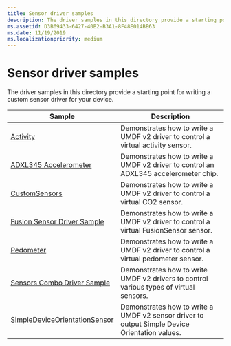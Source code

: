 ```yaml
---
title: Sensor driver samples
description: The driver samples in this directory provide a starting point for writing a custom sensor driver for your device.
ms.assetid: D3B69433-6427-40B2-B3A1-8F48E014BE63
ms.date: 11/19/2019
ms.localizationpriority: medium
---
```


# Sensor driver samples

The driver samples in this directory provide a starting point for writing a custom sensor driver for your device.

| Sample | Description |
| --- | --- |
| [Activity](https://docs.microsoft.com/samples/microsoft/windows-driver-samples/activity-sensor-driver-sample) | Demonstrates how to write a UMDF v2 driver to control a virtual activity sensor. |
| [ADXL345 Accelerometer](https://docs.microsoft.com/samples/microsoft/windows-driver-samples/adxl345-accelerometer-sample-driver) | Demonstrates how to write a UMDF v2 driver to control an ADXL345 accelerometer chip. |
| [CustomSensors](https://docs.microsoft.com/samples/microsoft/windows-driver-samples/custom-sensor-driver-sample) | Demonstrates how to write a UMDF v2 driver to control a virtual CO2 sensor. |
| [Fusion Sensor Driver Sample](https://docs.microsoft.com/samples/microsoft/windows-driver-samples/fusion-sensor-driver-sample) | Demonstrates how to write a UMDF v2 driver to control a virtual FusionSensor sensor. |
| [Pedometer](https://docs.microsoft.com/samples/microsoft/windows-driver-samples/pedometer-sensor-sample) | Demonstrates how to write a UMDF v2 driver to control a virtual pedometer sensor. |
| [Sensors Combo Driver Sample](https://docs.microsoft.com/samples/microsoft/windows-driver-samples/sensors-combo-driver-sample) | Demonstrates how to write UMDF v2 drivers to control various types of virtual sensors. |
| [SimpleDeviceOrientationSensor](https://go.microsoft.com/fwlink/p/?LinkId=617960) | Demonstrates how to write a UMDF v2 sensor driver to output Simple Device Orientation values. |
